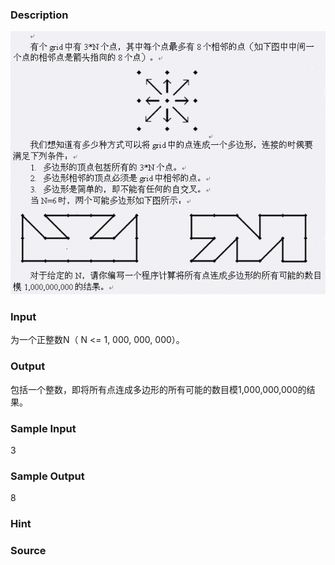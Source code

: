 
### Description
![](/JudgeOnline/images/1344.jpg)
### Input
为一个正整数N（ N <= 1, 000, 000, 000）。
### Output
包括一个整数，即将所有点连成多边形的所有可能的数目模1,000,000,000的结果。
### Sample Input
3
### Sample Output
8
### Hint

### Source
